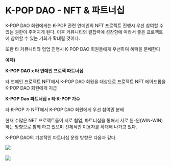 # K-POP DAO - NFT & 파트너십

K-POP DAO 회원에게는 K-POP 관련 연예인의 NFT 프로젝트 진행시 우선 참여할 수 있는 권한이 주어지게 된다. 이후 커뮤니티의 결집력에 성장함에 따라서 좋은 프로젝트에 참여할 수 있는 기회가 확대될 것이다.

또한 타 커뮤니티와 협업 진행시 K-POP DAO 회원들에게 우선하여 혜택을 분배한다

&#x20;

**예제)**

**K-POP DAO x 타 연예인 프로젝 파트너십**      &#x20;

&#x20;타 연예인 프로젝트 NFT에서 K-POP DAO 회원을 대상으로 프로젝트 NFT 에어드롭을 K-POP DAO 회원에게 지급

&#x20;

**K-POP Dao 파트너십 x 타 K-POP 가수**

&#x20; 타 K-POP 가 NFT에서 K-POP DAO 회원에게 우선 참여권 분배



현재 수많은 NFT 프로젝트들이 서로 협업, 파트너십을 통해서 서로 윈-윈(WIN-WIN) 하는 방향으로 함께 하고 있으며 전체적인 이용자를 확대해 나가고 있다.

&#x20;

K-POP DAO의 기본적인 파트너십 운영 방향은 다음과 같다.

![](<../../../../../.gitbook/assets/kpop삽도007 (1).png>)

![](<../../../../../.gitbook/assets/kpop삽도008 (1).png>)
